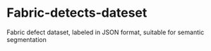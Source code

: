 # Fabric-detects-dateset
Fabric defect dataset, labeled in JSON format, suitable for semantic segmentation

